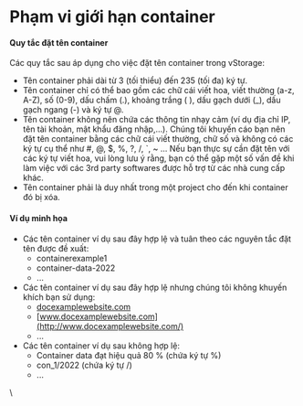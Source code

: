 # Phạm vi giới hạn container

#### Quy tắc đặt tên container <a href="#phamvigioihancontainer-quytacdattencontainer" id="phamvigioihancontainer-quytacdattencontainer"></a>

Các quy tắc sau áp dụng cho việc đặt tên container trong vStorage:

* Tên container phải dài từ 3 (tối thiểu) đến 235 (tối đa) ký tự.
* Tên container chỉ có thể bao gồm các chữ cái viết hoa, viết thường (a-z, A-Z), số (0-9), dấu chấm (.), khoảng trắng ( ), dấu gạch dưới (\_), dấu gạch ngang (-) và ký tự @.
* Tên container không nên chứa các thông tin nhạy cảm (ví dụ địa chỉ IP, tên tài khoản, mật khẩu đăng nhập,...). Chúng tôi khuyến cáo bạn nên đặt tên container bằng các chữ cái viết thường, chữ số và không có các ký tự cụ thể như #, @, $, %, ?, /, \`, \~ ... Nếu bạn thực sự cần đặt tên với các ký tự viết hoa, vui lòng lưu ý rằng, bạn có thể gặp một số vấn đề khi làm việc với các 3rd party softwares được hỗ trợ từ các nhà cung cấp khác.
* Tên container phải là duy nhất trong một project cho đến khi container đó bị xóa.&#x20;

#### Ví dụ minh họa <a href="#phamvigioihancontainer-viduminhhoa" id="phamvigioihancontainer-viduminhhoa"></a>

* Các tên container ví dụ sau đây hợp lệ và tuân theo các nguyên tắc đặt tên được đề xuất:
  * containerexample1
  * container-data-2022
  * ...
* Các tên container ví dụ sau đây hợp lệ nhưng chúng tôi không khuyến khích bạn sử dụng:
  * [docexamplewebsite.com](http://docexamplewebsite.com/)
  * [www.docexamplewebsite.com](http://www.docexamplewebsite.com/)
  * ...
* Các tên container ví dụ sau không hợp lệ:
  * Container data đạt hiệu quả 80 % (chứa ký tự %)
  * con\_1/2022 (chứa ký tự /)
  * ...

\
